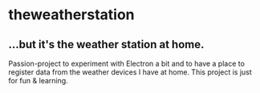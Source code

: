 # theweatherstation
## ...but it's the weather station at home.

Passion-project to experiment with Electron a bit and to have a place to register data from the weather devices I have at home. This project is just for fun & learning.

